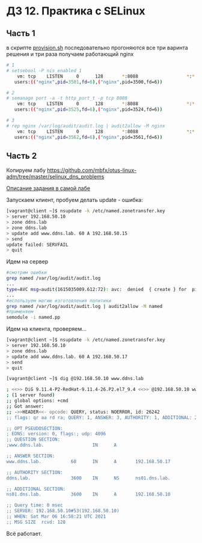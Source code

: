 # ДЗ 12. Практика с SELinux

## Часть 1
в скрипте [provision.sh](provision.sh) последовательно прогоняются все три варинта решения и три раза получаем работающий nginx
```sh
# 1
# setsebool -P nis_enabled 1
    vm: tcp    LISTEN     0      128       *:8088                  *:*
   users:(("nginx",pid=3501,fd=6),("nginx",pid=3500,fd=6))

# 2 
# semanage port -a -t http_port_t -p tcp 8088
    vm: tcp    LISTEN     0      128       *:8088                  *:*
   users:(("nginx",pid=3525,fd=6),("nginx",pid=3524,fd=6))

# 3 
# rep nginx /var/log/audit/audit.log | audit2allow -M nginx
    vm: tcp    LISTEN     0      128       *:8088                  *:*
   users:(("nginx",pid=3562,fd=6),("nginx",pid=3561,fd=6))
```

## Часть 2
Копируем лабу https://github.com/mbfx/otus-linux-adm/tree/master/selinux_dns_problems

[Описание задания в самой лабе](selinux_dns/otus-linux-adm/selinux_dns_problems/README.md)


Запускаем клиент, пробуем делать update - ошибка:
```sh
[vagrant@client ~]$ nsupdate -k /etc/named.zonetransfer.key
> server 192.168.50.10
> zone ddns.lab
> zone ddns.lab
> update add www.ddns.lab. 60 A 192.168.50.15
> send
update failed: SERVFAIL
> quit
``` 
Идем на сервер 
```sh
#смотрим ошибки
grep named /var/log/audit/audit.log
...
type=AVC msg=audit(1615035009.612:72): avc:  denied  { create } for  pid=1453 comm="isc-worker0000" name="named.ddns.lab.view1.jnl" scontext=system_u:system_r:named_t:s0 tcontext=system_u:object_r:etc_t:s0 tclass=file permissive=0
...
#используем магию изготовления политики
grep named /var/log/audit/audit.log | audit2allow -M named
#применяем
semodule -i named.pp
```
Идем на клиента, проверяем...
```sh
[vagrant@client ~]$ nsupdate -k /etc/named.zonetransfer.key
> server 192.168.50.10
> zone ddns.lab
> update add www.ddns.lab. 60 A 192.168.50.17
> send
> quit

[vagrant@client ~]$ dig @192.168.50.10 www.ddns.lab

; <<>> DiG 9.11.4-P2-RedHat-9.11.4-26.P2.el7_9.4 <<>> @192.168.50.10 www.ddns.lab
; (1 server found)
;; global options: +cmd
;; Got answer:
;; ->>HEADER<<- opcode: QUERY, status: NOERROR, id: 26242
;; flags: qr aa rd ra; QUERY: 1, ANSWER: 3, AUTHORITY: 1, ADDITIONAL: 2

;; OPT PSEUDOSECTION:
; EDNS: version: 0, flags:; udp: 4096
;; QUESTION SECTION:
;www.ddns.lab.                  IN      A

;; ANSWER SECTION:
www.ddns.lab.           60      IN      A       192.168.50.17

;; AUTHORITY SECTION:
ddns.lab.               3600    IN      NS      ns01.dns.lab.

;; ADDITIONAL SECTION:
ns01.dns.lab.           3600    IN      A       192.168.50.10

;; Query time: 0 msec
;; SERVER: 192.168.50.10#53(192.168.50.10)
;; WHEN: Sat Mar 06 16:58:21 UTC 2021
;; MSG SIZE  rcvd: 128
```
Всё работает.

